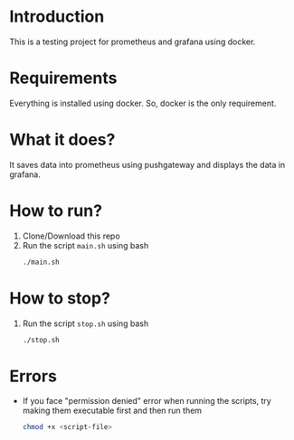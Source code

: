 # Introduction
This is a testing project for prometheus and grafana using docker.

# Requirements
Everything is installed using docker. So, docker is the only requirement.

# What it does?
It saves data into prometheus using pushgateway and displays the data in grafana.

# How to run?
1. Clone/Download this repo
2. Run the script `main.sh` using bash
    ```bash
    ./main.sh
    ```

# How to stop?
1. Run the script `stop.sh` using bash
    ```bash
    ./stop.sh
    ```

# Errors
- If you face "permission denied" error when running the scripts, try making them executable first and then run them
    ```bash
    chmod +x <script-file>
    ```